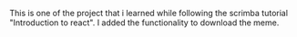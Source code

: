 This is one of the project that i learned while following the scrimba tutorial "Introduction to react". I added the functionality to download the meme.